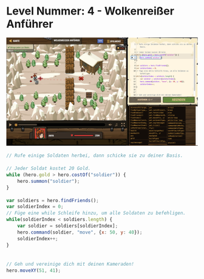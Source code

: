# Level Nummer: 4 - Wolkenreißer Anführer

![Screenshot of the level](welt4-level4.png)

```js
// Rufe einige Soldaten herbei, dann schicke sie zu deiner Basis.

// Jeder Soldat kostet 20 Gold.
while (hero.gold > hero.costOf("soldier")) {
    hero.summon("soldier");
}
    
var soldiers = hero.findFriends();
var soldierIndex = 0;
// Füge eine while Schleife hinzu, um alle Soldaten zu befehligen.
while(soldierIndex < soldiers.length) {
    var soldier = soldiers[soldierIndex];
    hero.command(soldier, "move", {x: 50, y: 40});
    soldierIndex++;
}


// Geh und vereinige dich mit deinen Kameraden!
hero.moveXY(51, 41);
```